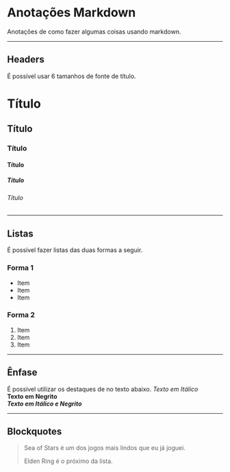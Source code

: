  # Anotações Markdown
Anotações de como fazer algumas coisas usando markdown.

***
## Headers
É possível usar 6 tamanhos de fonte de título.

# Título 
## Título
### Título 
#### Título 
##### Título 
###### Título 

***
## Listas
É possível fazer listas das duas formas a seguir.

### Forma 1
 * Item
 * Item
 * Item
 
### Forma 2
1. Item
2. Item
3. Item

*** 
## Ênfase
É possível utilizar os destaques de no texto abaixo. 
_Texto em Itálico_ <br/>
**Texto em Negrito** <br/>
**_Texto em Itálico e Negrito_** <br/>

***
## Blockquotes
 > Sea of Stars é um dos jogos mais lindos que eu já joguei.
 >
 > Elden Ring é o próximo da lista.

